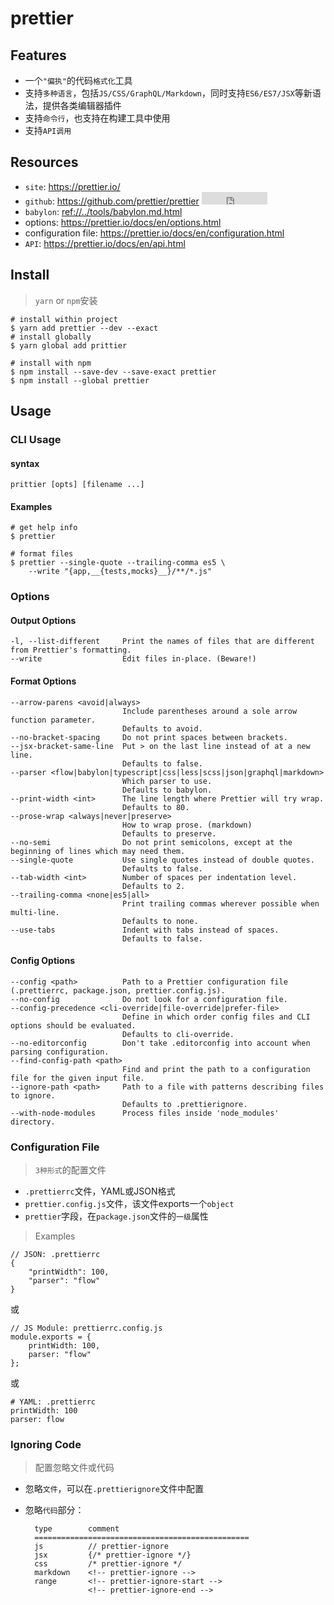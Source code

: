 # prettier

## Features

* 一个`"偏执"`的代码`格式化`工具
* 支持`多种语言`，包括`JS/CSS/GraphQL/Markdown`，同时支持`ES6/ES7/JSX`等新语法，提供各类编辑器插件
* 支持`命令行`，也支持在构建工具中使用
* 支持`API调用`


## Resources

* `site`: <https://prettier.io/>
* `github`: <https://github.com/prettier/prettier> <iframe src="http://258i.com/gbtn.html?user=prettier&repo=prettier&type=star&count=true" frameborder="0" scrolling="0" width="105px" height="20px"></iframe>
* `babylon`: <ref://../tools/babylon.md.html>
* options: <https://prettier.io/docs/en/options.html>
* configuration file: <https://prettier.io/docs/en/configuration.html>
* `API`: <https://prettier.io/docs/en/api.html>


## Install

> `yarn` or `npm`安装

    # install within project
    $ yarn add prettier --dev --exact
    # install globally
    $ yarn global add prittier

    # install with npm
    $ npm install --save-dev --save-exact prettier
    $ npm install --global prettier


## Usage

### CLI Usage

#### syntax

    prittier [opts] [filename ...]
    
#### Examples

    # get help info
    $ prettier

    # format files
    $ prettier --single-quote --trailing-comma es5 \
        --write "{app,__{tests,mocks}__}/**/*.js"



### Options

#### Output Options

    -l, --list-different     Print the names of files that are different from Prettier's formatting.
    --write                  Edit files in-place. (Beware!)

#### Format Options

    --arrow-parens <avoid|always>
                             Include parentheses around a sole arrow function parameter.
                             Defaults to avoid.
    --no-bracket-spacing     Do not print spaces between brackets.
    --jsx-bracket-same-line  Put > on the last line instead of at a new line.
                             Defaults to false.
    --parser <flow|babylon|typescript|css|less|scss|json|graphql|markdown>
                             Which parser to use.
                             Defaults to babylon.
    --print-width <int>      The line length where Prettier will try wrap.
                             Defaults to 80.
    --prose-wrap <always|never|preserve>
                             How to wrap prose. (markdown)
                             Defaults to preserve.
    --no-semi                Do not print semicolons, except at the beginning of lines which may need them.
    --single-quote           Use single quotes instead of double quotes.
                             Defaults to false.
    --tab-width <int>        Number of spaces per indentation level.
                             Defaults to 2.
    --trailing-comma <none|es5|all>
                             Print trailing commas wherever possible when multi-line.
                             Defaults to none.
    --use-tabs               Indent with tabs instead of spaces.
                             Defaults to false.


#### Config Options

    --config <path>          Path to a Prettier configuration file (.prettierrc, package.json, prettier.config.js).
    --no-config              Do not look for a configuration file.
    --config-precedence <cli-override|file-override|prefer-file>
                             Define in which order config files and CLI options should be evaluated.
                             Defaults to cli-override.
    --no-editorconfig        Don't take .editorconfig into account when parsing configuration.
    --find-config-path <path>
                             Find and print the path to a configuration file for the given input file.
    --ignore-path <path>     Path to a file with patterns describing files to ignore.
                             Defaults to .prettierignore.
    --with-node-modules      Process files inside 'node_modules' directory.



### Configuration File

> `3种形式`的配置文件

* `.prettierrc`文件，YAML或JSON格式
* `prettier.config.js`文件，该文件exports一个`object`
* `prettier`字段，在`package.json`文件的`一级`属性

> Examples

    // JSON: .prettierrc
    {
        "printWidth": 100,
        "parser": "flow"
    }

或

    // JS Module: prettierrc.config.js
    module.exports = {
        printWidth: 100,
        parser: "flow"
    };

或

    # YAML: .prettierrc
    printWidth: 100
    parser: flow


### Ignoring Code

> 配置忽略文件或代码

* 忽略`文件`，可以在`.prettierignore`文件中配置
* 忽略`代码`部分：

        type        comment 
        ================================================
        js          // prettier-ignore
        jsx         {/* prettier-ignore */}
        css         /* prettier-ignore */
        markdown    <!-- prettier-ignore -->
        range       <!-- prettier-ignore-start -->
                    <!-- prettier-ignore-end -->



